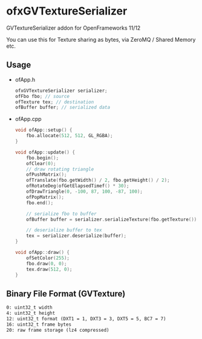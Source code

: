 # ofxGVTextureSerializer

GVTextureSerializer addon for OpenFrameworks 11/12

You can use this for Texture sharing as bytes, via ZeroMQ / Shared Memory etc.

## Usage

- ofApp.h
    
    ```cpp
    ofxGVTextureSerializer serializer;
    ofFbo fbo; // source
    ofTexture tex; // destination
    ofBuffer buffer; // serialized data
    ```

- ofApp.cpp

    ```cpp
    void ofApp::setup() {
        fbo.allocate(512, 512, GL_RGBA);
    }

    void ofApp::update() {
        fbo.begin();
        ofClear(0);
        // draw rotating triangle
        ofPushMatrix();
        ofTranslate(fbo.getWidth() / 2, fbo.getHeight() / 2);
        ofRotateDeg(ofGetElapsedTimef() * 30);
        ofDrawTriangle(0, -100, 87, 100, -87, 100);
        ofPopMatrix();
        fbo.end();

        // serialize fbo to buffer
        ofBuffer buffer = serializer.serializeTexture(fbo.getTexture());

        // deserialize buffer to tex
        tex = serializer.deserialize(buffer);
    }

    void ofApp::draw() {
        ofSetColor(255);
        fbo.draw(0, 0);
        tex.draw(512, 0);
    }
    ```

## Binary File Format (GVTexture)

```txt
0: uint32_t width
4: uint32_t height
12: uint32_t format (DXT1 = 1, DXT3 = 3, DXT5 = 5, BC7 = 7)
16: uint32_t frame bytes
20: raw frame storage (lz4 compressed)
```
